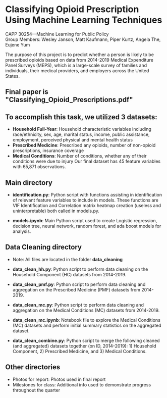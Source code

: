 # Classifying Opioid Prescription Using Machine Learning Techniques
CAPP 30254—Machine Learning for Public Policy \
Group Members: Wesley Janson, Matt Kaufmann, Piper Kurtz, Angela The, Eujene Yum

The purpose of this project is to predict whether a person is likely to be prescribed opioids based on data from 2014-2019 Medical Expenditure Panel Surveys (MEPS), which is a large-scale survey of families and individuals, their medical providers, and employers across the United States.

## Final paper is "Classifying_Opioid_Prescriptions.pdf"

## To accomplish this task, we utilized 3 datasets:
- **Household Full-Year**: Household characteristic variables including race/ethnicity, sex, age, marital status, income, public assistance, employment, perceived physical and mental health status
- **Prescribed Medicine**: Prescribed any opioids, number of non-opioid prescriptions, insurance coverage
- **Medical Conditions**: Number of conditions, whether any of their conditions were due to injury
Our final dataset has 45 feature variables with 65,871 observations.

## Main directory
- **identification.py**: Python script with functions assisting in identification of relevant feature variables to include in 
    models. These functions are VIF Identification and Correlation matrix heatmap creation (useless and uninterpretable) 
    both called in models.py.

- **models.ipynb**: Main Python script used to create Logistic regression, decision tree, neural network, random forest, and ada boost models for analysis.

## Data Cleaning directory
- Note: All files are located in the folder **data_cleaning**

- **data_clean_hh.py**: Python script to perform data cleaning on the Household Component (HC) datasets from 2014-2019.

- **data_clean_pmf.py**: Python script to perform data cleaning and aggregation on the Prescribed Medicine (PMF) datasets from 2014-2019.

- **data_clean_mc.py**: Python script to perform data cleaning and aggregation on the Medical Conditions (MC) datasets from 2014-2019.

- **data_clean_mc.ipynb**: Notebook file to explore the Medical Conditions (MC) datasets and perform initial summary statistics on the aggregated dataset.

- **data_clean_combine.py**: Python script to merge the following cleaned (and aggregated) datasets together (on ID, 2014-2019): 1) Household Component, 2) Prescribed Medicine, and 3) Medical Conditions.

## Other directories
- Photos for report: Photos used in final report
- Milestones for class: Additional info used to demonstrate progress throughout the quarter
